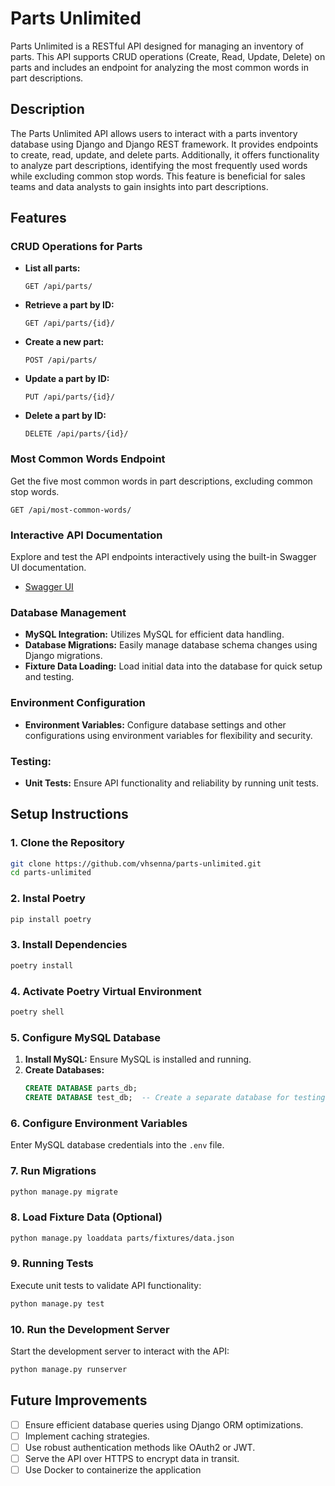 # Parts Unlimited

Parts Unlimited is a RESTful API designed for managing an inventory of parts. This API supports CRUD operations (Create, Read, Update, Delete) on parts and includes an endpoint for analyzing the most common words in part descriptions.

## Description
The Parts Unlimited API allows users to interact with a parts inventory database using Django and Django REST framework. It provides endpoints to create, read, update, and delete parts. Additionally, it offers functionality to analyze part descriptions, identifying the most frequently used words while excluding common stop words. This feature is beneficial for sales teams and data analysts to gain insights into part descriptions.

## Features

### CRUD Operations for Parts
- **List all parts:**
    ```http
    GET /api/parts/
    ```

- **Retrieve a part by ID:**
    ```http
    GET /api/parts/{id}/
    ```

- **Create a new part:**
    ```http
    POST /api/parts/
    ```

- **Update a part by ID:**
    ```http
    PUT /api/parts/{id}/
    ```

- **Delete a part by ID:**
    ```http
    DELETE /api/parts/{id}/
    ```

### Most Common Words Endpoint
Get the five most common words in part descriptions, excluding common stop words.

```http
GET /api/most-common-words/
```

### Interactive API Documentation
Explore and test the API endpoints interactively using the built-in Swagger UI documentation.

- [Swagger UI](http://localhost:8000/docs/)

### Database Management
- **MySQL Integration:** Utilizes MySQL for efficient data handling.
- **Database Migrations:** Easily manage database schema changes using Django migrations.
- **Fixture Data Loading:** Load initial data into the database for quick setup and testing.

### Environment Configuration
- **Environment Variables:** Configure database settings and other configurations using environment variables for flexibility and security.

### **Testing:**
- **Unit Tests:** Ensure API functionality and reliability by running unit tests.

## Setup Instructions

### 1. Clone the Repository
```bash
git clone https://github.com/vhsenna/parts-unlimited.git
cd parts-unlimited
```

### 2. Instal Poetry
```bash
pip install poetry
```

### 3. Install Dependencies
```bash
poetry install
```

### 4. Activate Poetry Virtual Environment
```bash
poetry shell
```

### 5. Configure MySQL Database
1. **Install MySQL:** Ensure MySQL is installed and running.
2. **Create Databases:**
    ```sql
    CREATE DATABASE parts_db;
    CREATE DATABASE test_db;  -- Create a separate database for testing if needed.
    ```

### 6. Configure Environment Variables
Enter MySQL database credentials into the `.env` file.

### 7. Run Migrations
```bash
python manage.py migrate
```

### 8. Load Fixture Data (Optional)
```bash
python manage.py loaddata parts/fixtures/data.json
```

### 9. Running Tests
Execute unit tests to validate API functionality:
```bash
python manage.py test
```

### 10. Run the Development Server
Start the development server to interact with the API:
```bash
python manage.py runserver
```

## Future Improvements
- [ ] Ensure efficient database queries using Django ORM optimizations.
- [ ] Implement caching strategies.
- [ ] Use robust authentication methods like OAuth2 or JWT.
- [ ] Serve the API over HTTPS to encrypt data in transit.
- [ ] Use Docker to containerize the application
